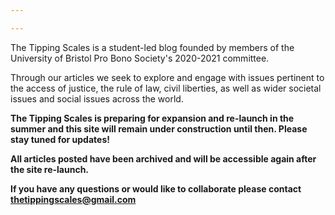 ```yaml
---

---
```

The Tipping Scales is a student-led blog founded by members of the University of Bristol Pro Bono Society's 2020-2021 committee.

Through our articles we seek to explore and engage with issues pertinent to the access of justice, the rule of law, civil liberties, as well as wider societal issues and social issues across the world.

**The Tipping Scales is preparing for expansion and re-launch in the summer and this site will remain under construction until then. Please stay tuned for updates!**

**All articles posted have been archived and will be accessible again after the site re-launch.**

**If you have any questions or would like to collaborate please contact thetippingscales@gmail.com**